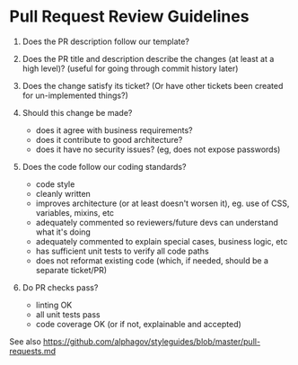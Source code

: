 # Pull Request Review Guidelines

1. Does the PR description follow our template?

2. Does the PR title and description describe the changes (at least at a high level)? (useful for going through commit history later)

3. Does the change satisfy its ticket? (Or have other tickets been created for un-implemented things?)

4. Should this change be made?
   - does it agree with business requirements?
   - does it contribute to good architecture?
   - does it have no security issues? (eg, does not expose passwords)

5. Does the code follow our coding standards?
   - code style
   - cleanly written
   - improves architecture (or at least doesn't worsen it), eg. use of CSS, variables, mixins, etc
   - adequately commented so reviewers/future devs can understand what it's doing
   - adequately commented to explain special cases, business logic, etc
   - has sufficient unit tests to verify all code paths
   - does not reformat existing code (which, if needed, should be a separate ticket/PR)

6. Do PR checks pass?
   -  linting OK
   -  all unit tests pass
   -  code coverage OK (or if not, explainable and accepted)

See also https://github.com/alphagov/styleguides/blob/master/pull-requests.md
